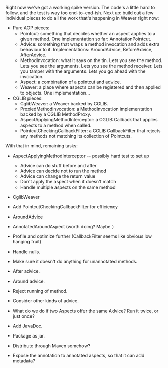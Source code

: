 Right now we've got a working spike version. The code's a little hard to follow, and the test is way too
end-to-end-ish. Next up: build out a few individual pieces to do all the work that's happening in Weaver
right now:

* Pure AOP pieces:
  * Pointcut: something that decides whether an aspect applies to a given method.
    One implementation so far: AnnotationPointcut.
  * Advice: something that wraps a method invocation and adds extra behaviour to it.
    Implementations: AroundAdvice, BeforeAdvice, AfterAdvice.
  * MethodInvocation: what it says on the tin. Lets you see the method. Lets you see the arguments.
    Lets you see the method receiver. Lets you tamper with the arguments.
    Lets you go ahead with the invocation.
  * Aspect: a combination of a pointcut and advice.
  * Weaver: a place where aspects can be registered and then applied to objects.
    One implementation...
* CGLIB pieces:
  * CglibWeaver: a Weaver backed by CGLIB.
  * ProxiedMethodInvocation: a MethodInvocation implementation backed by a CGLIB MethodProxy.
  * AspectApplyingMethodInterceptor: a CGLIB Callback that applies aspects to a method when called.
  * PointcutCheckingCallbackFilter: a CGLIB CallbackFilter that rejects any methods not matching its
    collection of Pointcuts.

With that in mind, remaining tasks:

* AspectApplyingMethodInterceptor -- possibly hard test to set up
  * Advice can do stuff before and after
  * Advice can decide not to run the method
  * Advice can change the return value
  * Don't apply the aspect when it doesn't match
  * Handle multiple aspects on the same method
* CglibWeaver
* Add PointcutCheckingCallbackFilter for efficiency
* AroundAdvice
* AnnotatedAroundAspect (worth doing? Maybe.)
* Profile and optimize further (CallbackFilter seems like obvious low hanging fruit)

* Handle nulls.
* Make sure it doesn't do anything for unannotated methods.
* After advice.
* Around advice.
* Reject running of method.
* Consider other kinds of advice.
* What do we do if two Aspects offer the same Advice? Run it twice, or just once?
* Add JavaDoc.
* Package as jar.
* Distribute through Maven somehow?
* Expose the annotation to annotated aspects, so that it can add metadata?